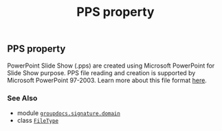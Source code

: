 ﻿---
title: PPS property
second_title: GroupDocs.Signature for Python via .NET API References
description: 
type: docs
url: /python-net/groupdocs.signature.domain/filetype/pps/
is_root: false
weight: 410
---

## PPS property


PowerPoint Slide Show (.pps) are created using Microsoft PowerPoint for Slide Show purpose. PPS file reading and creation is supported by Microsoft PowerPoint 97-2003.
Learn more about this file format [here](https://wiki.fileformat.com/presentation/pps).

### See Also
* module [`groupdocs.signature.domain`](../../)
* class [`FileType`](/signature/python-net/groupdocs.signature.domain/filetype)
